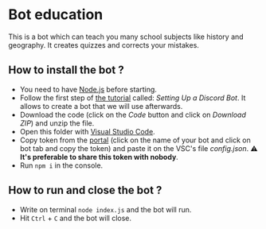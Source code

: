 # Bot education

This is a bot which can teach you many school subjects like history and geography.
It creates quizzes and corrects your mistakes.

## How to install the bot ?

- You need to have [Node.js](https://nodejs.org/en/) before starting.
- Follow the first step of [the tutorial](https://www.digitalocean.com/community/tutorials/how-to-build-a-discord-bot-with-node-js) called: *Setting Up a Discord Bot*. It allows to create a bot that we will use afterwards.
- Download the code (click on the *Code* button and click on *Download ZIP*) and unzip the file.
- Open this folder with [Visual Studio Code](https://code.visualstudio.com/). 
- Copy token from the [portal](https://discord.com/developers/applications) (click on the name of your bot and click on bot tab and copy the token) and paste it on the VSC's file *config.json*. :warning: **It's preferable to share this token with nobody**.
- Run `npm i` in the console.

## How to run and close the bot ?

- Write on terminal `node index.js` and the bot will run.
- Hit `Ctrl` + `C` and the bot will close.